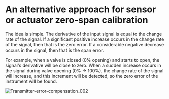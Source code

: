 # An alternative approach for sensor or actuator zero-span calibration

The idea is simple. The derivative of the input signal is equal to the change rate of the signal. If a significant positive increase occurs in the change rate of the signal, then that is the zero error. If a considerable negative decrease occurs in the signal, then that is the span error.

For example, when a valve is closed (0% opening) and starts to open, the signal's derivative will be close to zero. When a sudden increase occurs in the signal during valve opening (0% -> 100%), the change rate of the signal will increase, and this increment will be detected, so the zero error of the instrument will be found. 


![Transmitter-error-compensation_002](https://user-images.githubusercontent.com/91480833/135868606-1064105f-9ff4-4a2d-95ce-f1b1405db59e.png)
